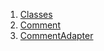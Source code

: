 1.  [Classes](./#classes)
2.  [Comment](./Comment-class.md)
3.  [CommentAdapter](./CommentAdapter-class.md)
